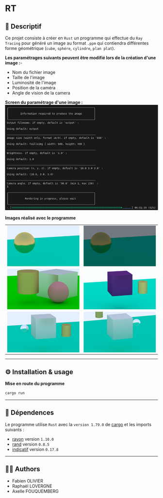 # RT

## 📝 Descriptif
Ce projet consiste à créer en `Rust` un programme qui effectue du `Ray Tracing` pour généré un image au format `.ppm` qui contiendra différentes forme géométrique (`cube`, `sphére`, `cylindre`, `plan plat`).

__Les paramétrages suivants peuvent être modifié lors de la création d'une image :__- 
- Nom du fichier image
- Taille de l'image
- Luminosité de l'image
- Position de la caméra
- Angle de vision de la camera

**Screen du paramétrage d'une image :**
<img src="./img_readme/console.png">

**Images réalisé avec le programme**
<table align=center>
    <tr>
        <td><img src="./img_readme/sphere_lumineuse.png"></td>
        <td><img src="./img_readme/sphere_sombre.png"></td>
    </tr>
    <tr>
        <td><img src="./img_readme/img1.png"></td>
        <td><img src="./img_readme/scene_2.png"></td>
    </tr>
    <tr>
        <td><img src="./img_readme/scene_3.png"></td>
        <td><img src="./img_readme/scene_3_cam.png"></td>
    </tr>
</table>

___
## ⚙️ Installation & usage

**Mise en route du programme**
```sh
cargo run
```

___
## 🔗 Dépendences

Le programme utilise `Rust` avec la `version 1.79.0` de [cargo](https://www.rust-lang.org/fr) et les imports suivants :<br>
- [rayon](https://docs.rs/rayon/latest/rayon/) version `1.10.0`
- [rand](https://docs.rs/rand/latest/rand/) version `0.8.5`
- [indicatif](https://docs.rs/indicatif/latest/indicatif/) version `0.17.8`

___
## 🧑‍💻 Authors
+ Fabien OLIVIER
+ Raphaël LOVERGNE 
+ Axelle FOUQUEMBERG
